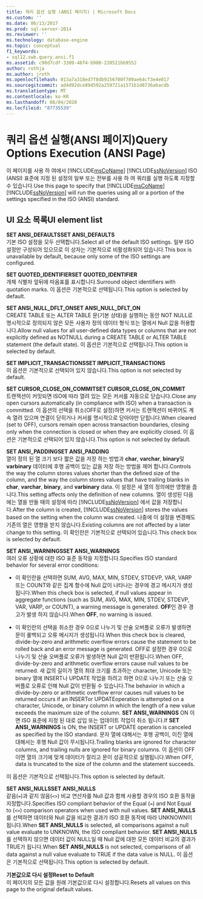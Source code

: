 ```yaml
---
title: 쿼리 옵션 실행 (ANSI 페이지) | Microsoft Docs
ms.custom: ''
ms.date: 06/13/2017
ms.prod: sql-server-2014
ms.reviewer: ''
ms.technology: database-engine
ms.topic: conceptual
f1_keywords:
- sql12.swb.query.ansi.f1
ms.assetid: c90d7cdf-3309-46f4-b900-220521bb9552
author: rothja
ms.author: jroth
ms.openlocfilehash: 013a7a318ed7f8db9156700f789ae64cf3e4e017
ms.sourcegitcommit: ad4d92dce894592a259721a1571b1d8736abacdb
ms.translationtype: MT
ms.contentlocale: ko-KR
ms.lasthandoff: 08/04/2020
ms.locfileid: "87735539"
---
```

# <a name="query-options-execution-ansi-page"></a><span data-ttu-id="b12c3-102">쿼리 옵션 실행(ANSI 페이지)</span><span class="sxs-lookup"><span data-stu-id="b12c3-102">Query Options Execution (ANSI Page)</span></span>
  <span data-ttu-id="b12c3-103">이 페이지를 사용 하 여에서 [!INCLUDE[msCoName](../includes/msconame-md.md)] [!INCLUDE[ssNoVersion](../includes/ssnoversion-md.md)] ISO (ANSI) 표준에 지정 된 설정의 일부 또는 전부를 사용 하 여 쿼리를 실행 하도록 지정할 수 있습니다.</span><span class="sxs-lookup"><span data-stu-id="b12c3-103">Use this page to specify that [!INCLUDE[msCoName](../includes/msconame-md.md)] [!INCLUDE[ssNoVersion](../includes/ssnoversion-md.md)] will run the queries using all or a portion of the settings specified in the ISO (ANSI) standard.</span></span>  
  
## <a name="ui-element-list"></a><span data-ttu-id="b12c3-104">UI 요소 목록</span><span class="sxs-lookup"><span data-stu-id="b12c3-104">UI element list</span></span>  
 <span data-ttu-id="b12c3-105">**SET ANSI_DEFAULTS**</span><span class="sxs-lookup"><span data-stu-id="b12c3-105">**SET ANSI_DEFAULTS**</span></span>  
 <span data-ttu-id="b12c3-106">기본 ISO 설정을 모두 선택합니다.</span><span class="sxs-lookup"><span data-stu-id="b12c3-106">Select all of the default ISO settings.</span></span> <span data-ttu-id="b12c3-107">일부 ISO 설정만 구성되어 있으므로 이 상자는 기본적으로 비활성화되어 있습니다.</span><span class="sxs-lookup"><span data-stu-id="b12c3-107">This box is unavailable by default, because only some of the ISO settings are configured.</span></span>  
  
 <span data-ttu-id="b12c3-108">**SET QUOTED_IDENTIFIER**</span><span class="sxs-lookup"><span data-stu-id="b12c3-108">**SET QUOTED_IDENTIFIER**</span></span>  
 <span data-ttu-id="b12c3-109">개체 식별자 앞뒤에 따옴표를 표시합니다.</span><span class="sxs-lookup"><span data-stu-id="b12c3-109">Surround object identifiers with quotation marks.</span></span> <span data-ttu-id="b12c3-110">이 옵션은 기본적으로 선택됩니다.</span><span class="sxs-lookup"><span data-stu-id="b12c3-110">This option is selected by default.</span></span>  
  
 <span data-ttu-id="b12c3-111">**SET ANSI_NULL_DFLT_ON**</span><span class="sxs-lookup"><span data-stu-id="b12c3-111">**SET ANSI_NULL_DFLT_ON**</span></span>  
 <span data-ttu-id="b12c3-112">CREATE TABLE 또는 ALTER TABLE 문(기본 상태)을 실행하는 동안 NOT NULL로 명시적으로 정의되지 않은 모든 사용자 정의 데이터 형식 또는 열에서 Null 값을 허용합니다.</span><span class="sxs-lookup"><span data-stu-id="b12c3-112">Allow null values for all user-defined data types or columns that are not explicitly defined as NOTNULL during a CREATE TABLE or ALTER TABLE statement (the default state).</span></span> <span data-ttu-id="b12c3-113">이 옵션은 기본적으로 선택됩니다.</span><span class="sxs-lookup"><span data-stu-id="b12c3-113">This option is selected by default.</span></span>  
  
 <span data-ttu-id="b12c3-114">**SET IMPLICIT_TRANSACTIONS**</span><span class="sxs-lookup"><span data-stu-id="b12c3-114">**SET IMPLICIT_TRANSACTIONS**</span></span>  
 <span data-ttu-id="b12c3-115">이 옵션은 기본적으로 선택되어 있지 않습니다.</span><span class="sxs-lookup"><span data-stu-id="b12c3-115">This option is not selected by default.</span></span>  
  
 <span data-ttu-id="b12c3-116">**SET CURSOR_CLOSE_ON_COMMIT**</span><span class="sxs-lookup"><span data-stu-id="b12c3-116">**SET CURSOR_CLOSE_ON_COMMIT**</span></span>  
 <span data-ttu-id="b12c3-117">트랜잭션이 커밋되면 ISO에 따라 열려 있는 모든 커서를 자동으로 닫습니다.</span><span class="sxs-lookup"><span data-stu-id="b12c3-117">Close any open cursors automatically (in compliance with ISO) when a transaction is committed.</span></span> <span data-ttu-id="b12c3-118">이 옵션의 선택을 취소(OFF로 설정)하면 커서는 트랜잭션이 바뀌어도 계속 열려 있으며 연결이 닫히거나 커서를 명시적으로 닫아야만 닫힙니다.</span><span class="sxs-lookup"><span data-stu-id="b12c3-118">When cleared (set to OFF), cursors remain open across transaction boundaries, closing only when the connection is closed or when they are explicitly closed.</span></span> <span data-ttu-id="b12c3-119">이 옵션은 기본적으로 선택되어 있지 않습니다.</span><span class="sxs-lookup"><span data-stu-id="b12c3-119">This option is not selected by default.</span></span>  
  
 <span data-ttu-id="b12c3-120">**SET ANSI_PADDING**</span><span class="sxs-lookup"><span data-stu-id="b12c3-120">**SET ANSI_PADDING**</span></span>  
 <span data-ttu-id="b12c3-121">열이 정의 된 열 크기 보다 짧은 값을 저장 하는 방법과 **char**, **varchar**, **binary**및 **varbinary** 데이터에 후행 공백이 있는 값을 저장 하는 방법을 제어 합니다.</span><span class="sxs-lookup"><span data-stu-id="b12c3-121">Controls the way the column stores values shorter than the defined size of the column, and the way the column stores values that have trailing blanks in **char**, **varchar**, **binary**, and **varbinary** data.</span></span> <span data-ttu-id="b12c3-122">이 설정은 새 열의 정의에만 영향을 줍니다.</span><span class="sxs-lookup"><span data-stu-id="b12c3-122">This setting affects only the definition of new columns.</span></span> <span data-ttu-id="b12c3-123">열이 생성된 다음에는 열을 만들 때의 설정에 따라 [!INCLUDE[ssNoVersion](../includes/ssnoversion-md.md)] 에서 값을 저장합니다.</span><span class="sxs-lookup"><span data-stu-id="b12c3-123">After the column is created, [!INCLUDE[ssNoVersion](../includes/ssnoversion-md.md)] stores the values based on the setting when the column was created.</span></span> <span data-ttu-id="b12c3-124">나중에 이 설정을 변경해도 기존의 열은 영향을 받지 않습니다.</span><span class="sxs-lookup"><span data-stu-id="b12c3-124">Existing columns are not affected by a later change to this setting.</span></span> <span data-ttu-id="b12c3-125">이 확인란은 기본적으로 선택되어 있습니다.</span><span class="sxs-lookup"><span data-stu-id="b12c3-125">This check box is selected by default.</span></span>  
  
 <span data-ttu-id="b12c3-126">**SET ANSI_WARNINGS**</span><span class="sxs-lookup"><span data-stu-id="b12c3-126">**SET ANSI_WARNINGS**</span></span>  
 <span data-ttu-id="b12c3-127">여러 오류 상황에 대한 ISO 표준 동작을 지정합니다.</span><span class="sxs-lookup"><span data-stu-id="b12c3-127">Specifies ISO standard behavior for several error conditions:</span></span>  
  
-   <span data-ttu-id="b12c3-128">이 확인란을 선택하면 SUM, AVG, MAX, MIN, STDEV, STDEVP, VAR, VARP 또는 COUNT와 같은 집계 함수에 Null 값이 나타나는 경우에 경고 메시지가 생성됩니다.</span><span class="sxs-lookup"><span data-stu-id="b12c3-128">When this check box is selected, if null values appear in aggregate functions (such as SUM, AVG, MAX, MIN, STDEV, STDEVP, VAR, VARP, or COUNT), a warning message is generated.</span></span> <span data-ttu-id="b12c3-129">**OFF**인 경우 경고가 발생 하지 않습니다.</span><span class="sxs-lookup"><span data-stu-id="b12c3-129">When **OFF**, no warning is issued.</span></span>  
  
-   <span data-ttu-id="b12c3-130">이 확인란의 선택을 취소한 경우 0으로 나누기 및 산술 오버플로 오류가 발생하면 문이 롤백되고 오류 메시지가 생성됩니다.</span><span class="sxs-lookup"><span data-stu-id="b12c3-130">When this check box is cleared, divide-by-zero and arithmetic overflow errors cause the statement to be rolled back and an error message is generated.</span></span> <span data-ttu-id="b12c3-131">OFF로 설정한 경우 0으로 나누기 및 산술 오버플로 오류가 발생하면 Null 값이 반환됩니다.</span><span class="sxs-lookup"><span data-stu-id="b12c3-131">When OFF, divide-by-zero and arithmetic overflow errors cause null values to be returned.</span></span> <span data-ttu-id="b12c3-132">새 값의 길이가 열의 최대 크기를 초과하는 character, Unicode 또는 binary 열에 INSERT나 UPDATE 작업을 하려고 하면 0으로 나누기 또는 산술 오버플로 오류로 인해 Null 값이 반환될 수 있습니다.</span><span class="sxs-lookup"><span data-stu-id="b12c3-132">The behavior in which a divide-by-zero or arithmetic overflow error causes null values to be returned occurs if an INSERTor UPDATEoperation is attempted on a character, Unicode, or binary column in which the length of a new value exceeds the maximum size of the column.</span></span> <span data-ttu-id="b12c3-133">**SET ANSI_WARNINGS** ON 이면 ISO 표준에 지정 된 대로 삽입 또는 업데이트 작업이 취소 됩니다.</span><span class="sxs-lookup"><span data-stu-id="b12c3-133">If **SET ANSI_WARNINGS** is ON, the INSERT or UPDATE operation is canceled as specified by the ISO standard.</span></span> <span data-ttu-id="b12c3-134">문자 열에 대해서는 후행 공백이, 이진 열에 대해서는 후행 Null 값이 무시됩니다.</span><span class="sxs-lookup"><span data-stu-id="b12c3-134">Trailing blanks are ignored for character columns, and trailing nulls are ignored for binary columns.</span></span> <span data-ttu-id="b12c3-135">이 옵션이 OFF이면 열의 크기에 맞게 데이터가 잘리고 문이 성공적으로 실행됩니다.</span><span class="sxs-lookup"><span data-stu-id="b12c3-135">When OFF, data is truncated to the size of the column and the statement succeeds.</span></span>  
  
 <span data-ttu-id="b12c3-136">이 옵션은 기본적으로 선택됩니다.</span><span class="sxs-lookup"><span data-stu-id="b12c3-136">This option is selected by default.</span></span>  
  
 <span data-ttu-id="b12c3-137">**SET ANSI_NULLS**</span><span class="sxs-lookup"><span data-stu-id="b12c3-137">**SET ANSI_NULLS**</span></span>  
 <span data-ttu-id="b12c3-138">같음(`=`)과 같지 않음(`<>`) 비교 연산자를 Null 값과 함께 사용할 경우의 ISO 호환 동작을 지정합니다.</span><span class="sxs-lookup"><span data-stu-id="b12c3-138">Specifies ISO compliant behavior of the Equal (`=`) and Not Equal to (`<>`) comparison operators when used with null values.</span></span> <span data-ttu-id="b12c3-139">**SET ANSI_NULLS** 를 선택하면 데이터와 Null 값을 비교한 결과가 ISO 호환 동작에 따라 UNKNOWN이 됩니다.</span><span class="sxs-lookup"><span data-stu-id="b12c3-139">When **SET ANSI_NULLS** is selected, all comparisons against a null value evaluate to UNKNOWN, the ISO compliant behavior.</span></span> <span data-ttu-id="b12c3-140">**SET ANSI_NULLS** 를 선택하지 않으면 데이터 값이 NULL일 때 Null 값에 대한 모든 데이터 비교의 결과가 TRUE가 됩니다.</span><span class="sxs-lookup"><span data-stu-id="b12c3-140">When **SET ANSI_NULLS** is not selected, comparisons of all data against a null value evaluate to TRUE if the data value is NULL.</span></span> <span data-ttu-id="b12c3-141">이 옵션은 기본적으로 선택됩니다.</span><span class="sxs-lookup"><span data-stu-id="b12c3-141">This option is selected by default.</span></span>  
  
 <span data-ttu-id="b12c3-142">**기본값으로 다시 설정**</span><span class="sxs-lookup"><span data-stu-id="b12c3-142">**Reset to Default**</span></span>  
 <span data-ttu-id="b12c3-143">이 페이지의 모든 값을 원래 기본값으로 다시 설정합니다.</span><span class="sxs-lookup"><span data-stu-id="b12c3-143">Resets all values on this page to the original default values.</span></span>  
  
  
